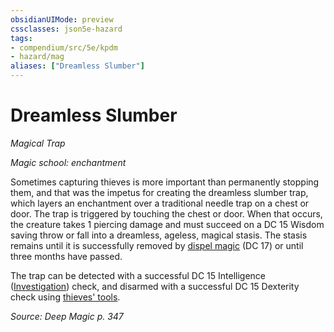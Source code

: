 ```yaml
---
obsidianUIMode: preview
cssclasses: json5e-hazard
tags:
- compendium/src/5e/kpdm
- hazard/mag
aliases: ["Dreamless Slumber"]
---
```

# Dreamless Slumber
*Magical Trap*  

*Magic school: enchantment*

Sometimes capturing thieves is more important than permanently stopping them, and that was the impetus for creating the dreamless slumber trap, which layers an enchantment over a traditional needle trap on a chest or door. The trap is triggered by touching the chest or door. When that occurs, the creature takes 1 piercing damage and must succeed on a DC 15 Wisdom saving throw or fall into a dreamless, ageless, magical stasis. The stasis remains until it is successfully removed by [dispel magic](compendium/spells/dispel-magic.md) (DC 17) or until three months have passed.

The trap can be detected with a successful DC 15 Intelligence ([Investigation](/compendium/rules/skills.md#Investigation)) check, and disarmed with a successful DC 15 Dexterity check using [thieves' tools](compendium/items/thieves-tools.md).

*Source: Deep Magic p. 347*